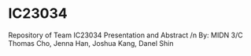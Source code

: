 # IC23034
Repository of Team IC23034 Presentation and Abstract /n
By: MIDN 3/C Thomas Cho, Jenna Han, Joshua Kang, Danel Shin

